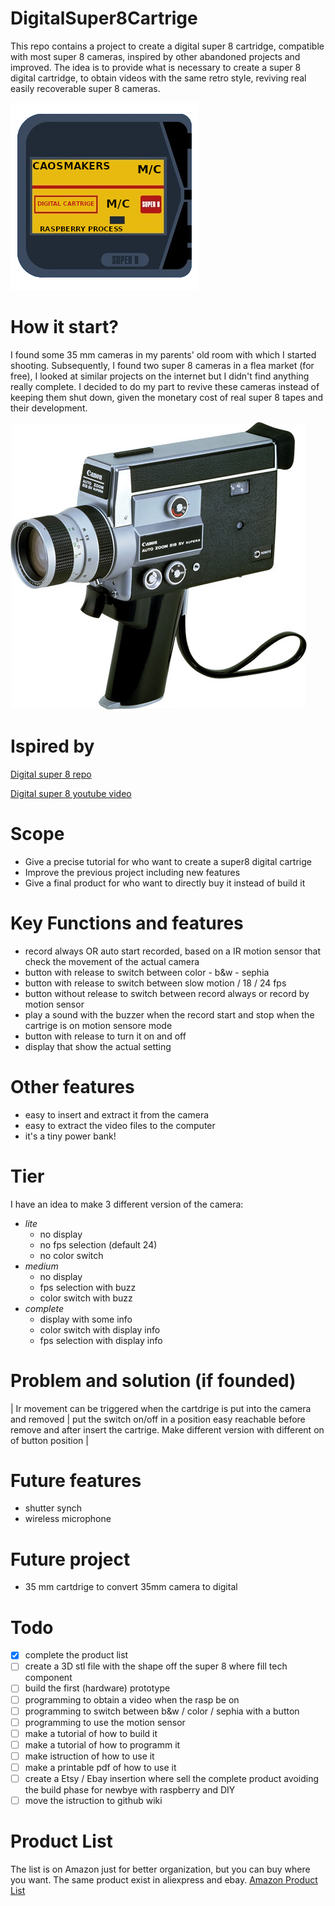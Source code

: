 # DigitalSuper8Cartrige
This repo contains a project to create a digital super 8 cartridge, compatible with most super 8 cameras, inspired by other abandoned projects and improved.
The idea is to provide what is necessary to create a super 8 digital cartridge, to obtain videos with the same retro style, reviving real easily recoverable super 8 cameras.

![Logo](https://github.com/Caos-Maker89/DigitalSuper8Cartrige/blob/main/images/logo.png)

# How it start?
I found some 35 mm cameras in my parents' old room with which I started shooting. Subsequently, I found two super 8 cameras in a flea market (for free), I looked at similar projects on the internet but I didn't find anything really complete. I decided to do my part to revive these cameras instead of keeping them shut down, given the monetary cost of real super 8 tapes and their development.

![CanonCamera](https://github.com/Caos-Maker89/DigitalSuper8Cartrige/blob/main/images/canonCamera.jpg)

# Ispired by
[Digital super 8 repo](https://github.com/Codaea/DigitalSuper8)

[Digital super 8 youtube video](https://www.youtube.com/watch?v=Dq85ZsAZxso)

# Scope
- Give a precise tutorial for who want to create a super8 digital cartrige
- Improve the previous project including new features
- Give a final product for who want to directly buy it instead of build it

# Key Functions and features
- record always OR auto start recorded, based on a IR motion sensor that check the movement of the actual camera
- button with release to switch between color - b&w - sephia
- button with release to switch between slow motion / 18 / 24 fps
- button without release to switch between record always or record by motion sensor
- play a sound with the buzzer when the record start and stop when the cartrige is on motion sensore mode
- button with release to turn it on and off
- display that show the actual setting 

# Other features
- easy to insert and extract it from the camera
- easy to extract the video files to the computer
- it's a tiny power bank!

# Tier
I have an idea to make 3 different version of the camera:
- *lite*
    - no display
    - no fps selection (default 24)
    - no color switch 
- *medium*
    - no display
    - fps selection with buzz
    - color switch with buzz
- *complete*
    - display with some info
    - color switch with display info
    - fps selection with display info

# Problem and solution (if founded)

| Ir movement can be triggered when the cartdrige is put into the camera and removed  | put the switch on/off in a position easy reachable before remove and after insert the cartrige. Make different version with different on of button position |

# Future features 
- shutter synch
- wireless microphone

# Future project
- 35 mm cartdrige to convert 35mm camera to digital

# Todo
- [x] complete the product list
- [ ] create a 3D stl file with the shape off the super 8 where fill tech component
- [ ] build the first (hardware) prototype
- [ ] programming to obtain a video when the rasp be on
- [ ] programming to switch between b&w / color / sephia with a button
- [ ] programming to use the motion sensor 
- [ ] make a tutorial of how to build it
- [ ] make a tutorial of how to programm it
- [ ] make istruction of how to use it 
- [ ] make a printable pdf of how to use it
- [ ] create a Etsy / Ebay insertion where sell the complete product avoiding the build phase for newbye with raspberry and DIY
- [ ] move the istruction to github wiki

# Product List
The list is on Amazon just for better organization, but you can buy where you want. The same product exist in aliexpress and ebay.
[Amazon Product List](https://www.amazon.it/hz/wishlist/ls/3WLFAU62Y95Z?ref_=wl_share)
